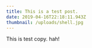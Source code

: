```yaml
---
title: This is a test post.
date: 2019-04-16T22:18:11.943Z
thumbnail: /uploads/shell.jpg
---
```

This is test copy. hah!

